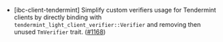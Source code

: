 - [ibc-client-tendermint] Simplify custom verifiers usage for Tendermint
  clients by directly binding with `tendermint_light_client_verifier::Verifier`
  and removing then unused `TmVerifier` trait.
  ([\#1168](https://github.com/cosmos/ibc-rs/pull/1168))
